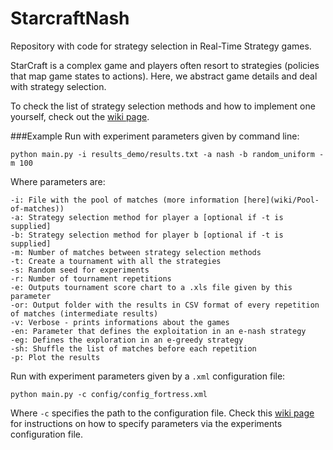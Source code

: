 # StarcraftNash

Repository with code for strategy selection in Real-Time Strategy games. 

StarCraft is a complex game and players often resort to strategies (policies that map game states to actions). Here, we abstract game details and deal with strategy selection. 

To check the list of strategy selection methods and how to implement one yourself, check out the [wiki page](wiki/Strategy-selection-techniques).

###Example
Run with experiment parameters given by command line:

    python main.py -i results_demo/results.txt -a nash -b random_uniform -m 100

Where parameters are:

    -i: File with the pool of matches (more information [here](wiki/Pool-of-matches))
    -a: Strategy selection method for player a [optional if -t is supplied]
    -b: Strategy selection method for player b [optional if -t is supplied]
    -m: Number of matches between strategy selection methods
    -t: Create a tournament with all the strategies
    -s: Random seed for experiments
    -r: Number of tournament repetitions
    -e: Outputs tournament score chart to a .xls file given by this parameter
    -or: Output folder with the results in CSV format of every repetition of matches (intermediate results)
    -v: Verbose - prints informations about the games
    -en: Parameter that defines the exploitation in an e-nash strategy
    -eg: Defines the exploration in an e-greedy strategy
    -sh: Shuffle the list of matches before each repetition
    -p: Plot the results
    
Run with experiment parameters given by a `.xml` configuration file:

    python main.py -c config/config_fortress.xml
    
Where `-c` specifies the path to the configuration file. Check this [wiki page](wiki/Configuration-files) for instructions on how to specify parameters via the experiments configuration file.
